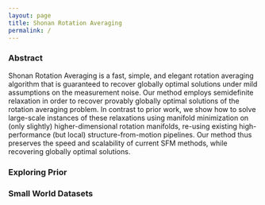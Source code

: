 ```yaml
---
layout: page
title: Shonan Rotation Averaging
permalink: /
---
```


<div class="container-fluid">
<div id="header"></div>
<div id="media"></div>
</div>

### Abstract

Shonan Rotation Averaging is a fast, simple, and elegant rotation averaging algorithm that is guaranteed to recover globally optimal solutions under mild assumptions on the measurement noise. Our method employs semidefinite relaxation in order to recover provably globally optimal solutions of the rotation averaging problem. In contrast to prior work, we show how to solve large-scale instances of these relaxations using manifold minimization on (only slightly) higher-dimensional rotation manifolds, re-using existing high-performance (but local) structure-from-motion pipelines. Our method thus preserves the speed and scalability of current SFM methods, while recovering globally optimal solutions.

### Exploring Prior

<div id="priors"></div>

### Small World Datasets

<div id="matrix"></div>

<!-- ## Results
Pivot table with results:

<div id="pivot"></div> -->
